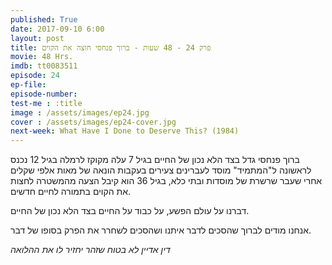 ```yaml
---
published: True
date: 2017-09-10 6:00
layout: post
title: פרק 24 - 48 שעות - ברוך פנחסי חוצה את הקוים
movie: 48 Hrs.
imdb: tt0083511
episode: 24
ep-file: 
episode-number: 
test-me : :title
image : /assets/images/ep24.jpg
cover : /assets/images/ep24-cover.jpg
next-week: What Have I Done to Deserve This? (1984)
---
```


ברוך פנחסי גדל בצד הלא נכון של החיים
בגיל 7 עלה מקוקז לרמלה
בגיל 12 נכנס לראשונה ל"המתמיד" מוסד לעברינים צעירים בעקבות הונאה של מאות אלפי שקלים
אחרי שעבר שרשרת של מוסדות ובתי כלא, בגיל 36 הוא קיבל הצעה מהמשטרה לחצות את הקוים בתמורה לחיים חדשים.

דברנו על עולם הפשע, על כבוד על החיים בצד הלא נכון של החיים.

אנחנו מודים לברוך שהסכים לדבר איתנו ושהסכים לשחרר את הפרק בסופו של דבר.

*דין אדיין לא בטוח שזהר יחזיר לו את ההלואה*
